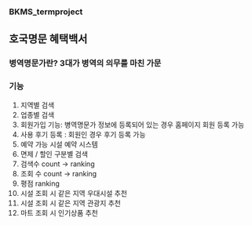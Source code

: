 ### BKMS_termproject

## 호국명문 혜택백서

### 병역명문가란? 3대가 병역의 의무를 마친 가문

### 기능
1. 지역별 검색
2. 업종별 검색
3. 회원가입 기능: 병역명문가 정보에 등록되어 있는 경우 홈페이지 회원 등록 가능
4. 사용 후기 등록 : 회원인 경우 후기 등록 가능
5. 예약 가능 시설 예약 시스템
6. 면제 / 할인 구분별 검색
7. 검색수 count -> ranking
8. 조회 수 count -> ranking
9. 평점 ranking
10. 시설 조회 시 같은 지역 우대시설 추천
11. 시설 조회 시 같은 지역 관광지 추천
12. 마트 조회 시 인기상품 추천
